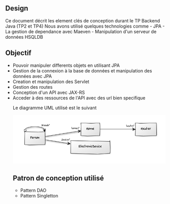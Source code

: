 <h2>Design</h2>
Ce document décrit les element clés de conception durant le TP Backend Java (TP2 et TP4)
Nous avons utilisé quelques technologies comme
- JPA
- La gestion de dependance avec Maeven
- Manipulation d'un serveur de données HSQLDB

<h2>Objectif</h2>
<ul>
  <li> Pouvoir manipuler differents objets en utilisant JPA</li>
  <li> Gestion de la connexion à la base de données et manipulation des données avec JPA</li>
  <li> Creation et manipulation des Servlet</li>
  <li> Gestion des routes</li>
  <li> Conception d'un API avec JAX-RS</li>
  <li> Acceder à des ressources de l'API avec des url bien specifique</li>

Le diagramme UML utilisé est le suivant

<img src="./images/class_diagram.PNG"/>

<h2>Patron de conception utilisé</h2>

<ul>
  <li>Pattern DAO</li>
  <li>Pattern Singletton</li>
</ul>



